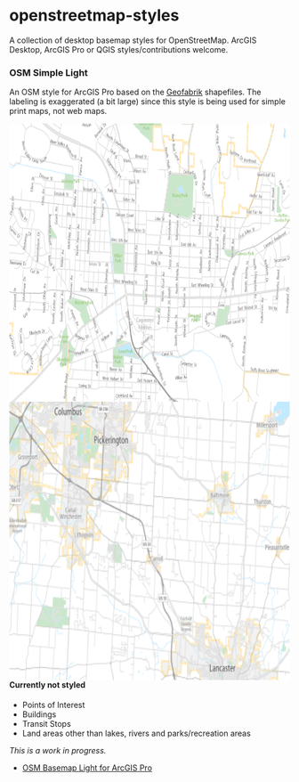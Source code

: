 # openstreetmap-styles
A collection of desktop basemap styles for OpenStreetMap. ArcGIS Desktop, ArcGIS Pro or QGIS styles/contributions welcome.

### OSM Simple Light
An OSM style for ArcGIS Pro based on the [Geofabrik](http://download.geofabrik.de/north-america.html) shapefiles. The labeling is exaggerated (a bit large) since this style is being used for simple print maps, not web maps.

<img align="left" height="500" src="https://raw.githubusercontent.com/reyemtm/openstreetmap-styles/main/osm_simple_light_2.png" alt="Map Image Detail">
<img align="left" height="500" src="https://raw.githubusercontent.com/reyemtm/openstreetmap-styles/main/osm_simple_light_1.png" alt="Map Image">

#### Currently not styled 
- Points of Interest
- Buildings
- Transit Stops
- Land areas other than lakes, rivers and parks/recreation areas

*This is a work in progress.*

- [OSM Basemap Light for ArcGIS Pro](https://github.com/reyemtm/openstreetmap-styles/blob/main/OSM%20Simple%20Light.lyrx)
